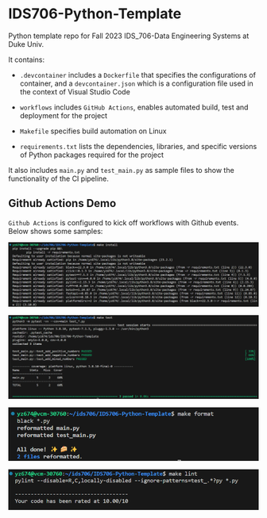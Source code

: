 # IDS706-Python-Template

Python template repo for Fall 2023 IDS_706-Data Engineering Systems at Duke Univ. 

It contains:

- ``.devcontainer`` includes a `Dockerfile` that specifies the configurations of container, and a `devcontainer.json` which is a configuration file used in the context of Visual Studio Code

- ``workflows`` includes `GitHub Actions`, enables automated build, test and deployment for the project

- ``Makefile`` specifies build automation on Linux

- ``requirements.txt`` lists the dependencies, libraries, and specific versions of Python packages required for the project

It also includes ``main.py`` and ``test_main.py`` as sample files to show the functionality of the CI pipeline.

## Github Actions Demo

`Github Actions` is configured to kick off workflows with Github events. Below shows some samples:

![img](./demo_img/demo_make_install.png)

![img](./demo_img/demo_make_test.png)

![img](./demo_img/demo_make_format.png)

![img](./demo_img/demo_make_lint.png)